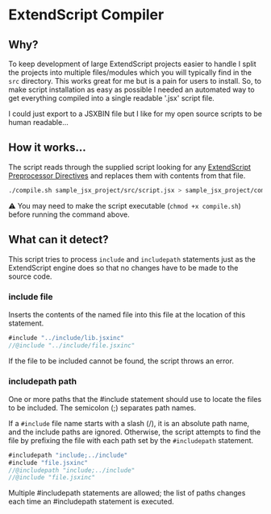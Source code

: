 # ExtendScript Compiler

## Why?

To keep development of large ExtendScript projects easier to handle I split the projects into multiple files/modules which you will typically find in the `src` directory. This works great for me but is a pain for users to install. So, to make script installation as easy as possible I needed an automated way to get everything compiled into a single readable '.jsx' script file.

I could just export to a JSXBIN file but I like for my open source scripts to be human readable...

## How it works...

The script reads through the supplied script looking for any [ExtendScript Preprocessor Directives](https://extendscript.docsforadobe.dev/extendscript-tools-features/preprocessor-directives.html) and replaces them with contents from that file.

```bash
./compile.sh sample_jsx_project/src/script.jsx > sample_jsx_project/compiledScript.jsx
```

⚠️ You may need to make the script executable (`chmod +x compile.sh`) before running the command above.

## What can it detect?

This script tries to process `include` and `includepath` statements just as the ExtendScript engine does so that no changes have to be made to the source code.

### include file

Inserts the contents of the named file into this file at the location of this statement.

```javascript
#include "../include/lib.jsxinc"
//@include "../include/file.jsxinc"
```

If the file to be included cannot be found, the script throws an error.

### includepath path

One or more paths that the #include statement should use to locate the files to be included. The semicolon (;) separates path names.

If a `#include` file name starts with a slash (/), it is an absolute path name, and the include paths are ignored. Otherwise, the script attempts to find the file by prefixing the file with each path set by the `#includepath` statement.

```javascript
#includepath "include;../include"
#include "file.jsxinc"
//@includepath "include;../include"
//@include "file.jsxinc"
```

Multiple #includepath statements are allowed; the list of paths changes each time an #includepath statement is executed.